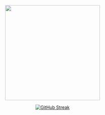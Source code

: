 <div id="header" align="center">
  <img src="https://media.giphy.com/media/M9gbBd9nbDrOTu1Mqx/giphy.gif" width="300"/>
</div>
<div align="center">

  
  [![GitHub Streak](http://github-readme-streak-stats.herokuapp.com?user=nomilious&theme=dark&background=ffffff)](https://git.io/streak-stats)
</div>
